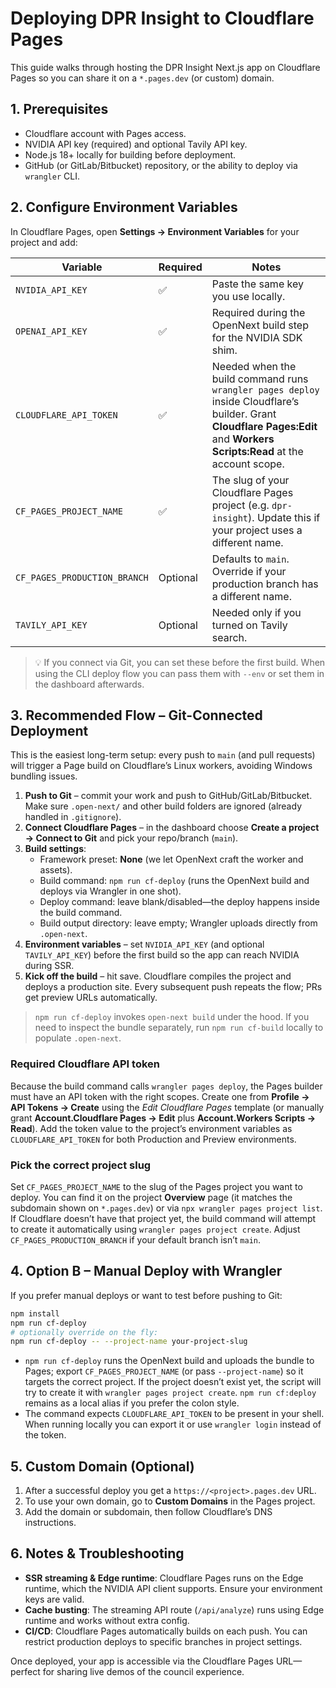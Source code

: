 # Deploying DPR Insight to Cloudflare Pages

This guide walks through hosting the DPR Insight Next.js app on Cloudflare Pages so you can share it on a `*.pages.dev` (or custom) domain.

## 1. Prerequisites

- Cloudflare account with Pages access.
- NVIDIA API key (required) and optional Tavily API key.
- Node.js 18+ locally for building before deployment.
- GitHub (or GitLab/Bitbucket) repository, or the ability to deploy via `wrangler` CLI.

## 2. Configure Environment Variables

In Cloudflare Pages, open **Settings → Environment Variables** for your project and add:

| Variable | Required | Notes |
| --- | --- | --- |
| `NVIDIA_API_KEY` | ✅ | Paste the same key you use locally. |
| `OPENAI_API_KEY` | ✅ | Required during the OpenNext build step for the NVIDIA SDK shim. |
| `CLOUDFLARE_API_TOKEN` | ✅ | Needed when the build command runs `wrangler pages deploy` inside Cloudflare’s builder. Grant **Cloudflare Pages:Edit** and **Workers Scripts:Read** at the account scope. |
| `CF_PAGES_PROJECT_NAME` | ✅ | The slug of your Cloudflare Pages project (e.g. `dpr-insight`). Update this if your project uses a different name. |
| `CF_PAGES_PRODUCTION_BRANCH` | Optional | Defaults to `main`. Override if your production branch has a different name. |
| `TAVILY_API_KEY` | Optional | Needed only if you turned on Tavily search. |

> 💡 If you connect via Git, you can set these before the first build. When using the CLI deploy flow you can pass them with `--env` or set them in the dashboard afterwards.

## 3. Recommended Flow – Git-Connected Deployment

This is the easiest long-term setup: every push to `main` (and pull requests) will trigger a Page build on Cloudflare’s Linux workers, avoiding Windows bundling issues.

1. **Push to Git** – commit your work and push to GitHub/GitLab/Bitbucket. Make sure `.open-next/` and other build folders are ignored (already handled in `.gitignore`).
2. **Connect Cloudflare Pages** – in the dashboard choose **Create a project → Connect to Git** and pick your repo/branch (`main`).
3. **Build settings**:
   - Framework preset: **None** (we let OpenNext craft the worker and assets).
   - Build command: `npm run cf-deploy` (runs the OpenNext build and deploys via Wrangler in one shot).
   - Deploy command: leave blank/disabled—the deploy happens inside the build command.
   - Build output directory: leave empty; Wrangler uploads directly from `.open-next`.
4. **Environment variables** – set `NVIDIA_API_KEY` (and optional `TAVILY_API_KEY`) before the first build so the app can reach NVIDIA during SSR.
5. **Kick off the build** – hit save. Cloudflare compiles the project and deploys a production site. Every subsequent push repeats the flow; PRs get preview URLs automatically.

> `npm run cf-deploy` invokes `open-next build` under the hood. If you need to inspect the bundle separately, run `npm run cf-build` locally to populate `.open-next`.

### Required Cloudflare API token

Because the build command calls `wrangler pages deploy`, the Pages builder must have an API token with the right scopes. Create one from **Profile → API Tokens → Create** using the *Edit Cloudflare Pages* template (or manually grant **Account.Cloudflare Pages → Edit** plus **Account.Workers Scripts → Read**). Add the token value to the project’s environment variables as `CLOUDFLARE_API_TOKEN` for both Production and Preview environments.

### Pick the correct project slug

Set `CF_PAGES_PROJECT_NAME` to the slug of the Pages project you want to deploy. You can find it on the project **Overview** page (it matches the subdomain shown on `*.pages.dev`) or via `npx wrangler pages project list`. If Cloudflare doesn’t have that project yet, the build command will attempt to create it automatically using `wrangler pages project create`. Adjust `CF_PAGES_PRODUCTION_BRANCH` if your default branch isn’t `main`.

## 4. Option B – Manual Deploy with Wrangler

If you prefer manual deploys or want to test before pushing to Git:

```bash
npm install
npm run cf-deploy
# optionally override on the fly:
npm run cf-deploy -- --project-name your-project-slug
```

- `npm run cf-deploy` runs the OpenNext build and uploads the bundle to Pages; export `CF_PAGES_PROJECT_NAME` (or pass `--project-name`) so it targets the correct project. If the project doesn’t exist yet, the script will try to create it with `wrangler pages project create`. `npm run cf:deploy` remains as a local alias if you prefer the colon style.
- The command expects `CLOUDFLARE_API_TOKEN` to be present in your shell. When running locally you can export it or use `wrangler login` instead of the token.

## 5. Custom Domain (Optional)

1. After a successful deploy you get a `https://<project>.pages.dev` URL.
2. To use your own domain, go to **Custom Domains** in the Pages project.
3. Add the domain or subdomain, then follow Cloudflare’s DNS instructions.

## 6. Notes & Troubleshooting

- **SSR streaming & Edge runtime**: Cloudflare Pages runs on the Edge runtime, which the NVIDIA API client supports. Ensure your environment keys are valid.
- **Cache busting**: The streaming API route (`/api/analyze`) runs using Edge runtime and works without extra config.
- **CI/CD**: Cloudflare Pages automatically builds on each push. You can restrict production deploys to specific branches in project settings.

Once deployed, your app is accessible via the Cloudflare Pages URL—perfect for sharing live demos of the council experience.
